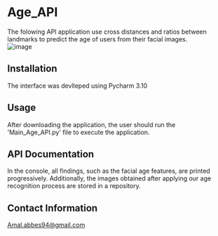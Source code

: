 # Age_API
The folowing API application use cross distances and ratios between landmarks to predict the age of users from their facial images.  
![image](https://github.com/amalabbes94/Age_API/assets/106019543/261b30d0-8b6b-49f9-8157-47138e995847)

## Installation

The interface was devlleped using Pycharm 3.10

## Usage

After downloading the application, the user should run the 'Main_Age_API.py' file to execute the application.

## API Documentation
In the console, all findings, such as the facial age features, are printed progressively. Additionally, the images obtained after applying our age recognition process are stored in a repository.  

## Contact Information

Amal.abbes94@gmail.com
